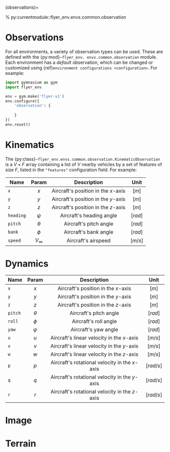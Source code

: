 (observations)=

% py:currentmodule::flyer_env.envs.common.observation

# Observations

For all environments, a variety of observation types can be used. These are defined with the {py:mod}`~flyer_env.
envs.common.observation` module. Each environment has a *default* observation, which can be changed or customized 
using {ref}`environment configurations <configuration>`. For example: 

```python
import gymnasium as gym
import flyer_env

env = gym.make('flyer-v1')
env.configure({
    'observation': {
        
    }
})
env.reset()
```

# Kinematics

The {py:class}`~flyer_env.envs.common.observation.KinematicObservation` is a $V \times F$ array containing a list of 
$V$ nearby vehicles by a set of features of size $F$, listed in the `"features"` configuration field. For example:

| Name      |     Param    |             Description             |   Unit  |
|-----------|:------------:|:-----------------------------------:|:-------:|
|    `x`    |      $x$     | Aircraft's position in the $x$-axis |  [$m$]  |
|    `y`    |      $y$     | Aircraft's position in the $y$-axis |  [$m$]  |
|    `z`    |      $z$     | Aircraft's position in the $z$-axis |  [$m$]  |
| `heading` |    $\psi$    |       Aircraft's heading angle      | [$rad$] |
|  `pitch`  |   $\theta$   |        Aircraft's pitch angle       | [$rad$] |
|   `bank`  |    $\phi$    |        Aircraft's bank angle        | [$rad$] |
|  `speed`  | $V_{\infty}$ |         Aircraft's airspeed         | [$m/s$] |

# Dynamics

| Name    |   Param  |                   Description                  |    Unit   |
|---------|:--------:|:----------------------------------------------:|:---------:|
|   `x`   |    $x$   |       Aircraft's position in the $x$-axis      |   [$m$]   |
|   `y`   |    $y$   |       Aircraft's position in the $y$-axis      |   [$m$]   |
|   `z`   |    $z$   |       Aircraft's position in the $z$-axis      |   [$m$]   |
| `pitch` | $\theta$ |             Aircraft's pitch angle             |  [$rad$]  |
|  `roll` |  $\phi$  |              Aircraft's roll angle             |  [$rad$]  |
|  `yaw`  |  $\psi$  |              Aircraft's yaw angle              |  [$rad$]  |
|   `u`   |    $u$   |   Aircraft's linear velocity in the $x$-axis   |  [$m/s$]  |
|   `v`   |    $v$   |   Aircraft's linear velocity in the $y$-axis   |  [$m/s$]  |
|   `w`   |    $w$   |   Aircraft's linear velocity in the $z$-axis   |  [$m/s$]  |
|   `p`   |    $p$   | Aircraft's rotational velocity in the $x$-axis | [$rad/s$] |
|   `q`   |    $q$   | Aircraft's rotational velocity in the $y$-axis | [$rad/s$] |
|   `r`   |    $r$   | Aircraft's rotational velocity in the $z$-axis | [$rad/s$] |

# Image

# Terrain


